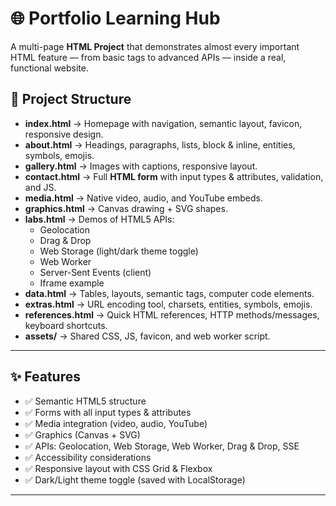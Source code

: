# 🌐 Portfolio Learning Hub

A multi-page **HTML Project** that demonstrates almost every important HTML feature — from basic tags to advanced APIs — inside a real, functional website.



## 📂 Project Structure
- **index.html** → Homepage with navigation, semantic layout, favicon, responsive design.
- **about.html** → Headings, paragraphs, lists, block & inline, entities, symbols, emojis.
- **gallery.html** → Images with captions, responsive layout.
- **contact.html** → Full **HTML form** with input types & attributes, validation, and JS.
- **media.html** → Native video, audio, and YouTube embeds.
- **graphics.html** → Canvas drawing + SVG shapes.
- **labs.html** → Demos of HTML5 APIs:
  - Geolocation
  - Drag & Drop
  - Web Storage (light/dark theme toggle)
  - Web Worker
  - Server-Sent Events (client)
  - Iframe example
- **data.html** → Tables, layouts, semantic tags, computer code elements.
- **extras.html** → URL encoding tool, charsets, entities, symbols, emojis.
- **references.html** → Quick HTML references, HTTP methods/messages, keyboard shortcuts.
- **assets/** → Shared CSS, JS, favicon, and web worker script.

---

## ✨ Features
- ✅ Semantic HTML5 structure
- ✅ Forms with all input types & attributes
- ✅ Media integration (video, audio, YouTube)
- ✅ Graphics (Canvas + SVG)
- ✅ APIs: Geolocation, Web Storage, Web Worker, Drag & Drop, SSE
- ✅ Accessibility considerations
- ✅ Responsive layout with CSS Grid & Flexbox
- ✅ Dark/Light theme toggle (saved with LocalStorage)

---

